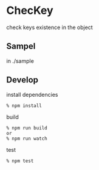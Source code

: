 # ChecKey

check keys existence in the object


## Sampel

in ./sample


## Develop

install dependencies

    % npm install

build

    % npm run build
    or
    % npm run watch

test

    % npm test
